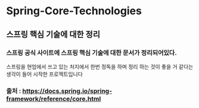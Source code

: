 # Spring-Core-Technologies
## 스프링 핵심 기술에 대한 정리
### 스프링 공식 사이트에 스프링 핵심 기술에 대한 문서가 정리되어있다.
스프링을 현업에서 쓰고 있는 처지에서 한번 정독을 하며 정리 하는 것이 좋을 거 같다는 생각이 들어 시작한 프로젝트입니다


### 출처 : <https://docs.spring.io/spring-framework/reference/core.html>
